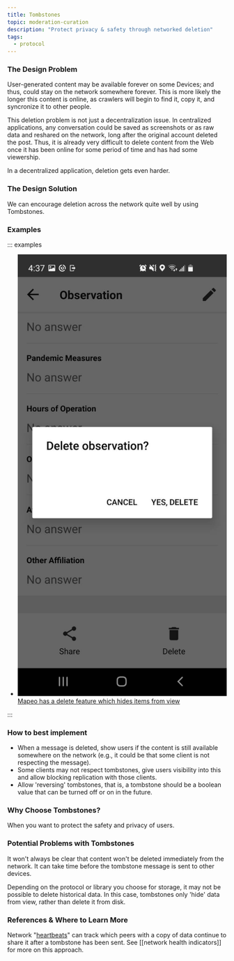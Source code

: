 ```yaml
---
title: Tombstones
topic: moderation-curation
description: "Protect privacy & safety through networked deletion"
tags:
  - protocol
---
```


### The Design Problem

User-generated content may be available forever on some Devices; and thus, could stay on the network somewhere forever. This is more likely the longer this content is online, as crawlers will begin to find it, copy it, and syncronize it to other people.

This deletion problem is not just a decentralization issue. In centralized applications, any conversation could be saved as screenshots or as raw data and reshared on the network, long after the original account deleted the post. Thus, it is already very difficult to delete content from the Web once it has been online for some period of time and has had some viewership.

In a decentralized application, deletion gets even harder.

### The Design Solution

We can encourage deletion across the network quite well by using Tombstones.

### Examples

::: examples

- [![Tombstones in Mapeo](mapeo.jpeg) Mapeo has a delete feature which hides items from view](mapeo.jpeg)

:::

### How to best implement

- When a message is deleted, show users if the content is still available somewhere on the network (e.g., it could be that some client is not respecting the message).
- Some clients may not respect tombstones, give users visibility into this and allow blocking replication with those clients.
- Allow 'reversing' tombstones, that is, a tombstone should be a boolean value that can be turned off or on in the future.

### Why Choose Tombstones?

When you want to protect the safety and privacy of users.

### Potential Problems with Tombstones

It won't always be clear that content won't be deleted immediately from the network. It can take time before the tombstone message is sent to other devices.

Depending on the protocol or library you choose for storage, it may not be possible to delete historical data. In this case, tombstones only 'hide' data from view, rather than delete it from disk.

### References & Where to Learn More

Network "[heartbeats](<https://en.wikipedia.org/wiki/Heartbeat_(computing)>)" can track which peers with a copy of data continue to share it after a tombstone has been sent. See [[network health indicators]] for more on this approach.
